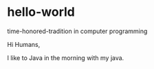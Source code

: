 # hello-world
time-honored-tradition in computer programming

Hi Humans,

I like to Java in the morning with my java.
